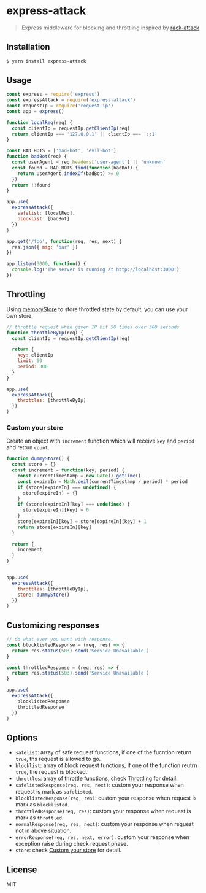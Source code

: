 # express-attack
> Express middleware for blocking and throttling inspired by [rack-attack](https://github.com/kickstarter/rack-attack)

## Installation
```sh
$ yarn install express-attack
```

## Usage

```js
const express = require('express')
const expressAttack = require('express-attack')
const requestIp = require('request-ip')
const app = express()

function localReq(req) {
  const clientIp = requestIp.getClientIp(req)
  return clientIp === '127.0.0.1' || clientIp === '::1'
}

const BAD_BOTS = ['bad-bot', 'evil-bot']
function badBot(req) {
  const userAgent = req.headers['user-agent'] || 'unknown'
  const found = BAD_BOTS.find(function(badBot) {
    return userAgent.indexOf(badBot) >= 0
  })
  return !!found
}

app.use(
  expressAttack({
    safelist: [localReq],
    blocklist: [badBot]
  })
)

app.get('/foo', function(req, res, next) {
  res.json({ msg: 'bar' })
})

app.listen(3000, function() {
  console.log('The server is running at http://localhost:3000')
})

```

## Throttling
Using [memoryStore](https://github.com/ocowchun/express-attack/blob/master/lib/memoryStore.js) to store throttled state by default, you can use your own store.

```js
// throttle request when given IP hit 50 times over 300 seconds
function throttleByIp(req) {
  const clientIp = requestIp.getClientIp(req)

  return {
    key: clientIp
    limit: 50
    period: 300
  }
}

app.use(
  expressAttack({
    throttles: [throttleByIp]
  })
)
```

### Custom your store
Create an object with `increment` function which will receive `key` and `period` and retrun `count`.

```js
function dummyStore() {
  const store = {}
  const increment = function(key, period) {
    const currentTimestamp = new Date().getTime()
    const expireIn = Math.ceil(currentTimestamp / period) * period
    if (store[expireIn] === undefined) {
      store[expireIn] = {}
    }
    if (store[expireIn][key] === undefined) {
      store[expireIn][key] = 0
    }
    store[expireIn][key] = store[expireIn][key] + 1
    return store[expireIn][key]
  }

  return {
    increment
  }
}


app.use(
  expressAttack({
    throttles: [throttleByIp],
    store: dummyStore()
  })
)
```

## Customizing responses
```js
// do what ever you want with response.
const blocklistedResponse = (req, res) => {
  return res.status(503).send('Service Unavailable')
}

const throttledResponse = (req, res) => {
  return res.status(503).send('Service Unavailable')
}

app.use(
  expressAttack({
    blocklistedResponse
    throttledResponse
  })
)
```

## Options
* `safelist`: array of safe request functions, if one of the fucntion return `true`, ths request is allowed to go.
* `blocklist`: array of block request functions, if one of the function reutrn `true`, the request is blocked.
* `throttles`: array of throttle functions, check [Throttling](https://github.com/ocowchun/express-attack#throttling) for detail.
* `safelistedResponse(req, res, next)`: custom your response when request is mark as `safelisted`.
* `blocklistedResponse(req, res)`: custom your response when request is mark as `blocklisted`.
* `throttledResponse(req, res)`: custom your response when request is mark as `throttled`.
* `normalResponse(req, res, next)`: custom your response when request not in above situation.
* `errorResponse(req, res, next, error)`: custom your response when exception raise during check request phase.
* `store`: check [Custom your store](https://github.com/ocowchun/express-attack#custom-your-store) for detail.


## License
MIT